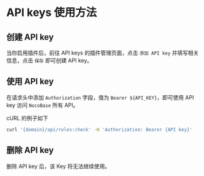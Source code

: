 # API keys 使用方法

## 创建 API key

当你启用插件后，前往 API keys 的插件管理页面，点击 `添加 API key` 并填写相关信息，点击 `保存` 即可创建 API key。

## 使用 API key

在请求头中添加 `Authorization` 字段，值为 `Bearer ${API_KEY}`，即可使用 API key 访问 `NocoBase` 所有 API。

cURL 的例子如下

```bash
curl '{domain}/api/roles:check' -H 'Authorization: Bearer {API key}'
```

## 删除 API key

删除 API key 后，该 Key 将无法继续使用。

